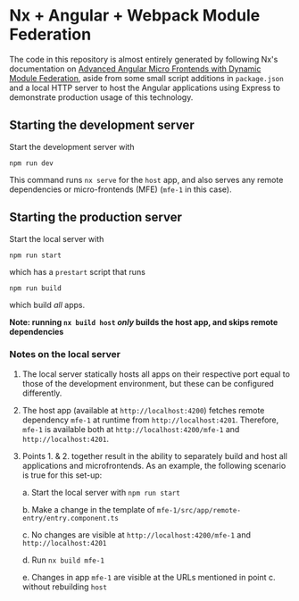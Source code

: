 # Nx + Angular + Webpack Module Federation

The code in this repository is almost entirely generated by following Nx's documentation on [Advanced Angular Micro Frontends with Dynamic Module Federation](https://nx.dev/recipes/angular/dynamic-module-federation-with-angular), aside from some small script additions in `package.json` and a local HTTP server to host the Angular applications using Express to demonstrate production usage of this technology.

## Starting the development server

Start the development server with

```
npm run dev
```

This command runs `nx serve` for the `host` app, and also serves any remote dependencies or micro-frontends (MFE) (`mfe-1` in this case).

## Starting the production server

Start the local server with

```
npm run start
```

which has a `prestart` script that runs

```
npm run build
```

which build _all_ apps.

**Note: running `nx build host` _only_ builds the host app, and skips remote dependencies**

### Notes on the local server

1. The local server statically hosts all apps on their respective port equal to those of the development environment, but these can be configured differently.

2. The host app (available at `http://localhost:4200`) fetches remote dependency `mfe-1` at runtime from `http://localhost:4201`. Therefore, `mfe-1` is available both at `http://localhost:4200/mfe-1` and `http://localhost:4201`.

3. Points 1. & 2. together result in the ability to separately build and host all applications and microfrontends. As an example, the following scenario is true for this set-up:

   a. Start the local server with `npm run start`

   b. Make a change in the template of `mfe-1/src/app/remote-entry/entry.component.ts`

   c. No changes are visible at `http://localhost:4200/mfe-1` and `http://localhost:4201`

   d. Run `nx build mfe-1`

   e. Changes in app `mfe-1` are visible at the URLs mentioned in point c. without rebuilding `host`
